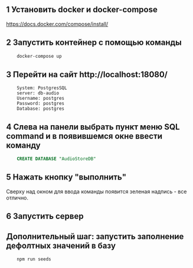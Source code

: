 
## 1 Установить docker и docker-compose
https://docs.docker.com/compose/install/

## 2 Запустить контейнер с помощью команды
``` bash
    docker-compose up
```

## 3 Перейти на сайт http://localhost:18080/
```
    System: PostgresSQL
    server: db-audio
    Username: postgres
    Password: postgres
    Database: postgres
```

## 4 Слева на панели выбрать пункт меню SQL command и в появившемся окне ввести команду
``` SQL
    CREATE DATABASE "AudioStoreDB"
```

## 5 Нажать кнопку "выполнить"
Сверху над окном для ввода команды появится зеленая надпись - все отлично.

## 6 Запустить сервер

## Дополнительный шаг: запустить заполнение дефолтных значений в базу
``` bash
    npm run seeds
```
